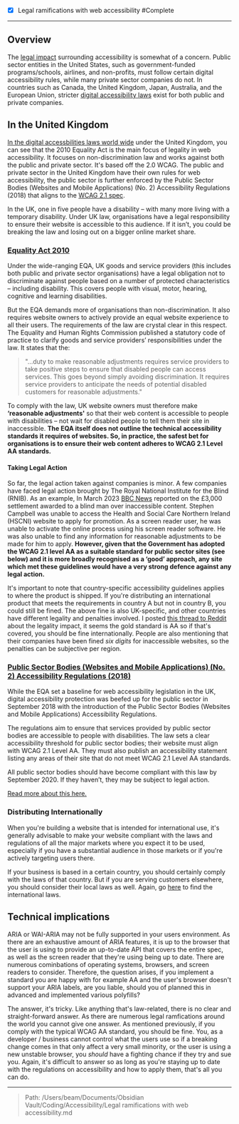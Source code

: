 - [x] Legal ramifications with web accessibility #Complete
---
## Overview

The [legal impact](https://f.hubspotusercontent30.net/hubfs/3280432/Remediated-2021-Year-End-Report-FINAL.pdf) surrounding accessibility is somewhat of a concern. Public sector entities in the United States, such as government-funded programs/schools, airlines, and non-profits, must follow certain digital accessibility rules, while many private sector companies do not. In countries such as Canada, the United Kingdom, Japan, Australia, and the European Union, stricter [digital accessibility laws](https://www.w3.org/WAI/policies/) exist for both public and private companies.

## In the United Kingdom

[In the digital accessbilities laws world wide](https://www.w3.org/WAI/policies/) under the United Kingdom, you can see that the 2010 Equality Act is the main focus of legality in web accessibility. It focuses on non-discrimination law and works against both the public and private sector. It's based off the 2.0 WCAG. The public and private sector in the United Kingdom have their own rules for web accessibility, the public sector is further enforced by the Public Sector Bodies (Websites and Mobile Applications) (No. 2) Accessibility Regulations (2018) that aligns to the [WCAG 2.1 spec](https://www.w3.org/TR/WCAG21/).

In the UK, one in five people have a disability – with many more living with a temporary disability. Under UK law, organisations have a legal responsibility to ensure their website is accessible to this audience. If it isn’t, you could be breaking the law and losing out on a bigger online market share.
### [Equality Act 2010](https://www.legislation.gov.uk/ukpga/2010/15/contents)

Under the wide-ranging EQA, UK goods and service providers (this includes both public and private sector organisations) have a legal obligation not to discriminate against people based on a number of protected characteristics – including disability. This covers people with visual, motor, hearing, cognitive and learning disabilities.

But the EQA demands more of organisations than non-discrimination. It also requires website owners to actively provide an equal website experience to all their users. The requirements of the law are crystal clear in this respect. The Equality and Human Rights Commission published a statutory code of practice to clarify goods and service providers’ responsibilities under the law. It states that the:

>"…duty to make reasonable adjustments requires service providers to take positive steps to ensure that disabled people can access services. This goes beyond simply avoiding discrimination. It requires service providers to anticipate the needs of potential disabled customers for reasonable adjustments."

To comply with the law, UK website owners must therefore make **‘reasonable adjustments'** so that their web content is accessible to people with disabilities – not wait for disabled people to tell them their site in inaccessible. **The EQA itself does not outline the technical accessibility standards it requires of websites. So, in practice, the safest bet for organisations is to ensure their web content adheres to WCAG 2.1 Level AA standards.**

#### Taking Legal Action

So far, the legal action taken against companies is minor. A few companies have faced legal action brought by The Royal National Institute for the Blind (RNIB). As an example, In March 2023 [BBC News](https://www.bbc.co.uk/news/uk-northern-ireland-65100390) reported on the £3,000 settlement awarded to a blind man over inaccessible content. Stephen Campbell was unable to access the Health and Social Care Northern Ireland (HSCNI) website to apply for promotion. As a screen reader user, he was unable to activate the online process using his screen reader software. He was also unable to find any information for reasonable adjustments to be made for him to apply.  **However, given that the Government has adopted the WCAG 2.1 level AA as a suitable standard for public sector sites (see below) and it is more broadly recognised as a ‘good’ approach, any site which met these guidelines would have a very strong defence against any legal action.**

It's important to note that country-specific accessibility guidelines applies to where the product is shipped. If you're distributing an international product that meets the requirements in country A but not in country B, you could still be fined. The above fine is also UK-specific, and other countries have different legality and penalties involved. I posted [this thread to Reddit](https://www.reddit.com/r/webdev/comments/15fclvx/should_i_be_concerned_about_the_legality_of_web/) about the legality impact, it seems the gold standard is AA so if that's covered, you should be fine internationally. People are also mentioning that their companies have been fined *six digits* for inaccessible websites, so the penalties can be subjective per region.

### [Public Sector Bodies (Websites and Mobile Applications) (No. 2) Accessibility Regulations (2018)](https://www.legislation.gov.uk/ukpga/1995/50/contents)

While the EQA set a baseline for web accessibility legislation in the UK, digital accessibility protection was beefed up for the public sector in September 2018 with the introduction of the Public Sector Bodies (Websites and Mobile Applications) Accessibility Regulations.

The regulations aim to ensure that services provided by public sector bodies are accessible to people with disabilities. The law sets a clear accessibility threshold for public sector bodies; their website must align with WCAG 2.1 Level AA. They must also publish an accessibility statement listing any areas of their site that do not meet WCAG 2.1 Level AA standards.

All public sector bodies should have become compliant with this law by September 2020. If they haven’t, they may be subject to legal action.

[Read more about this here.](https://www.siteimprove.com/glossary/uk-accessibility-laws/)

### Distributing Internationally

When you're building a website that is intended for international use, it's generally advisable to make your website compliant with the laws and regulations of all the major markets where you expect it to be used, especially if you have a substantial audience in those markets or if you're actively targeting users there.

If your business is based in a certain country, you should certainly comply with the laws of that country. But if you are serving customers elsewhere, you should consider their local laws as well. Again, go [here](https://www.w3.org/WAI/policies/) to find the international laws.


## Technical implications

ARIA or WAI-ARIA may not be fully supported in your users environment. As there are an exhaustive amount of ARIA features, it is up to the browser that the user is using to provide an up-to-date API that covers the entire spec, as well as the screen reader that they're using being up to date. There are numerous cominbations of operating systems, browsers, and screen readers to consider. Therefore, the question arises, if you implement a standard you are happy with for example AA and the user's browser doesn't support your ARIA labels, are you liable, should you of planned this in advanced and implemented various polyfills? 

The answer, it's tricky. Like anything that's law-related, there is no clear and straight-forward answer. As there are numerous legal ramfications around the world you cannot give one answer. As mentioned previously, if you comply with the typical WCAG AA standard, you should be fine. You, as a developer / business cannot control what the users use so if a breaking change comes in that only affect a very small minority, or the user is using a new unstable browser, you *should* have a fighting chance if they try and sue you. Again, it's difficult to answer so as long as you're staying up to date with the regulations on accessibility and how to apply them, that's all you can do.

---

> Path: /Users/beam/Documents/Obsidian Vault/Coding/Accessibility/Legal ramifications with web accessibility.md